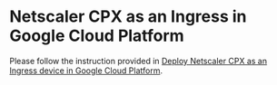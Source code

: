 # Netscaler CPX as an Ingress in Google Cloud Platform

Please follow the instruction provided in [Deploy Netscaler CPX as an Ingress device in Google Cloud Platform](../../docs/deploy/deploy-gcp.md).